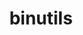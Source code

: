 ---
title: "binutils"
layout: cache
categories: [package, develop]
meta: {"compilers": ["gcc@10.5.0", "gcc@11.1.0", "gcc@11.4.0", "gcc@13.2.0", "gcc@13.3.0", "intel-oneapi-compilers@2024.1.0", "intel-oneapi-compilers@2025.1.0"], "num_specs": 58, "num_specs_by_stack": {"aws-pcluster-x86_64_v4": 8, "data-vis-sdk": 4, "developer-tools-aarch64-linux-gnu": 4, "developer-tools-x86_64_v3-linux-gnu": 4, "e4s": 12, "e4s-neoverse-v2": 4, "e4s-oneapi": 6, "e4s-rocm-external": 8, "hep": 4, "ml-linux-aarch64-cpu": 4, "ml-linux-aarch64-cuda": 4, "ml-linux-x86_64-cpu": 4, "ml-linux-x86_64-cuda": 4, "ml-linux-x86_64-rocm": 4, "root": 58}, "oss": ["amzn2", "centos7", "rhel8", "ubuntu20.04", "ubuntu22.04", "ubuntu24.04"], "platforms": ["linux"], "stacks": ["aws-pcluster-x86_64_v4", "data-vis-sdk", "developer-tools-aarch64-linux-gnu", "developer-tools-x86_64_v3-linux-gnu", "e4s", "e4s-neoverse-v2", "e4s-oneapi", "e4s-rocm-external", "hep", "ml-linux-aarch64-cpu", "ml-linux-aarch64-cuda", "ml-linux-x86_64-cpu", "ml-linux-x86_64-cuda", "ml-linux-x86_64-rocm", "root"], "targets": ["aarch64", "neoverse_v2", "x86_64_v3", "x86_64_v4"], "versions": ["2.43.1", "2.44"]}
spec_details: [{"compiler": "gcc@11.4.0", "hash": "2b22kzcn6bwuuo5k4j76cks5qdysmpfo", "os": "ubuntu22.04", "platform": "linux", "size": "-", "stacks": ["e4s-rocm-external", "root"], "target": "x86_64_v3", "variants": ["build_system=autotools", "compress_debug_sections=zlib", "~debuginfod", "~gas", "~gprofng", "+headers", "~interwork", "~ld", "+libiberty", "libs:=shared,static", "~lto", "~nls", "~pgo", "+plugins"], "versions": ["2.44"]}, {"compiler": "gcc@13.2.0", "hash": "2cbulv5fkkzdanrdbj34s4yj3kmhf4nm", "os": "ubuntu24.04", "platform": "linux", "size": "-", "stacks": ["ml-linux-x86_64-cpu", "ml-linux-x86_64-cuda", "ml-linux-x86_64-rocm", "root"], "target": "x86_64_v3", "variants": ["build_system=autotools", "compress_debug_sections=zlib", "~debuginfod", "~gas", "+gold", "~gprofng", "+headers", "~interwork", "+ld", "~libiberty", "libs:=shared,static", "~lto", "~nls", "~pgo", "+plugins"], "versions": ["2.43.1"]}, {"compiler": "gcc@11.4.0", "hash": "2jgeulgoxz7fcr7yoxwfx4mgfxq7va2a", "os": "ubuntu22.04", "platform": "linux", "size": "-", "stacks": ["e4s", "root"], "target": "x86_64_v3", "variants": ["build_system=autotools", "compress_debug_sections=zlib", "~debuginfod", "~gas", "+gold", "~gprofng", "+headers", "~interwork", "+ld", "+libiberty", "libs:=shared,static", "~lto", "~nls", "~pgo", "+plugins"], "versions": ["2.43.1"]}, {"compiler": "intel-oneapi-compilers@2025.1.0", "hash": "2ygxxf4jeackneukb7r4kk5uf4kllpl3", "os": "ubuntu22.04", "platform": "linux", "size": "-", "stacks": ["e4s-oneapi", "root"], "target": "x86_64_v3", "variants": ["build_system=autotools", "compress_debug_sections=zlib", "~debuginfod", "~gas", "+gold", "~gprofng", "+headers", "~interwork", "+ld", "+libiberty", "libs:=shared,static", "~lto", "~nls", "~pgo", "+plugins"], "versions": ["2.43.1"]}, {"compiler": "gcc@11.4.0", "hash": "34iwvnpz3dpki6bb2lbrra5gkpv3gyn4", "os": "ubuntu22.04", "platform": "linux", "size": "-", "stacks": ["e4s-rocm-external", "hep", "root"], "target": "x86_64_v3", "variants": ["build_system=autotools", "compress_debug_sections=zlib", "~debuginfod", "~gas", "+gold", "~gprofng", "+headers", "~interwork", "+ld", "~libiberty", "libs:=shared,static", "~lto", "~nls", "~pgo", "+plugins"], "versions": ["2.44"]}, {"compiler": "gcc@11.4.0", "hash": "4qpduuff7gjvfqrjrwzsgmr2ghbezmf4", "os": "ubuntu22.04", "platform": "linux", "size": "-", "stacks": ["e4s-neoverse-v2", "root"], "target": "neoverse_v2", "variants": ["build_system=autotools", "compress_debug_sections=zlib", "~debuginfod", "~gas", "+gold", "~gprofng", "+headers", "~interwork", "+ld", "+libiberty", "libs:=shared,static", "~lto", "~nls", "~pgo", "+plugins"], "versions": ["2.43.1"]}, {"compiler": "intel-oneapi-compilers@2025.1.0", "hash": "4x2dxvbmkaw2xlmkbhdnv2ti4gr2e3px", "os": "ubuntu22.04", "platform": "linux", "size": "-", "stacks": ["e4s-oneapi", "root"], "target": "x86_64_v3", "variants": ["build_system=autotools", "compress_debug_sections=zlib", "~debuginfod", "~gas", "+gold", "~gprofng", "+headers", "~interwork", "+ld", "+libiberty", "libs:=shared,static", "~lto", "~nls", "~pgo", "+plugins"], "versions": ["2.43.1"]}, {"compiler": "gcc@13.3.0", "hash": "5hakedb3pzgxxmeglcm2ktgq2kfq7hos", "os": "rhel8", "platform": "linux", "size": "-", "stacks": ["developer-tools-aarch64-linux-gnu", "root"], "target": "aarch64", "variants": ["build_system=autotools", "compress_debug_sections=zlib", "~debuginfod", "~gas", "+gold", "~gprofng", "+headers", "~interwork", "+ld", "~libiberty", "libs:=shared,static", "~lto", "~nls", "~pgo", "+plugins"], "versions": ["2.43.1"]}, {"compiler": "gcc@11.4.0", "hash": "5smt4xqegdnxrkuclfiey3xb6n2czlyh", "os": "ubuntu22.04", "platform": "linux", "size": "-", "stacks": ["e4s-rocm-external", "root"], "target": "x86_64_v3", "variants": ["build_system=autotools", "compress_debug_sections=zlib", "~debuginfod", "~gas", "~gprofng", "+headers", "~interwork", "~ld", "+libiberty", "libs:=shared,static", "~lto", "~nls", "~pgo", "+plugins"], "versions": ["2.43.1"]}, {"compiler": "gcc@10.5.0", "hash": "665ec2hwj6sac45kmq7lixywe55jx5ij", "os": "centos7", "platform": "linux", "size": "-", "stacks": ["developer-tools-x86_64_v3-linux-gnu", "root"], "target": "x86_64_v3", "variants": ["build_system=autotools", "compress_debug_sections=zlib", "~debuginfod", "~gas", "+gold", "~gprofng", "+headers", "~interwork", "+ld", "~libiberty", "libs:=shared,static", "~lto", "~nls", "~pgo", "+plugins"], "versions": ["2.43.1"]}, {"compiler": "gcc@11.4.0", "hash": "66pzl6d2xs464wyxj532mtdq5viambmu", "os": "ubuntu22.04", "platform": "linux", "size": "-", "stacks": ["e4s", "root"], "target": "x86_64_v3", "variants": ["build_system=autotools", "compress_debug_sections=zlib", "~debuginfod", "~gas", "+gold", "~gprofng", "+headers", "~interwork", "+ld", "+libiberty", "libs:=shared,static", "~lto", "~nls", "~pgo", "+plugins"], "versions": ["2.43.1"]}, {"compiler": "intel-oneapi-compilers@2024.1.0", "hash": "6es5nlxnfjzkhu4c5nxv5rwzw5vw3q3k", "os": "amzn2", "platform": "linux", "size": "-", "stacks": ["aws-pcluster-x86_64_v4", "root"], "target": "x86_64_v3", "variants": ["build_system=autotools", "compress_debug_sections=zlib", "~debuginfod", "+gas", "~gold", "~gprofng", "~headers", "~interwork", "+ld", "~libiberty", "libs:=shared,static", "~lto", "~nls", "~pgo", "+plugins"], "versions": ["2.44"]}, {"compiler": "intel-oneapi-compilers@2025.1.0", "hash": "6ldyqhl7nrxy5vfycou7mfauqa4mthpu", "os": "ubuntu22.04", "platform": "linux", "size": "-", "stacks": ["e4s-oneapi", "root"], "target": "x86_64_v3", "variants": ["build_system=autotools", "compress_debug_sections=zlib", "~debuginfod", "~gas", "+gold", "~gprofng", "+headers", "~interwork", "+ld", "+libiberty", "libs:=shared,static", "~lto", "~nls", "~pgo", "+plugins"], "versions": ["2.44"]}, {"compiler": "intel-oneapi-compilers@2024.1.0", "hash": "ck4kmfl3ezpegwgrcsbun3huaux3jmhz", "os": "amzn2", "platform": "linux", "size": "-", "stacks": ["aws-pcluster-x86_64_v4", "root"], "target": "x86_64_v3", "variants": ["build_system=autotools", "compress_debug_sections=zlib", "~debuginfod", "+gas", "~gold", "~gprofng", "~headers", "~interwork", "+ld", "~libiberty", "libs:=shared,static", "~lto", "~nls", "~pgo", "+plugins"], "versions": ["2.43.1"]}, {"compiler": "gcc@11.4.0", "hash": "d2hpr2plwwarpqwefl26vbflkt4zacq7", "os": "ubuntu22.04", "platform": "linux", "size": "-", "stacks": ["e4s", "root"], "target": "x86_64_v3", "variants": ["build_system=autotools", "compress_debug_sections=zlib", "~debuginfod", "+gas", "+gold", "~gprofng", "+headers", "~interwork", "+ld", "+libiberty", "libs:=shared,static", "~lto", "~nls", "~pgo", "+plugins"], "versions": ["2.44"]}, {"compiler": "gcc@13.2.0", "hash": "d7xsu7yj74qbtlqvgi76yn4lpiaoki5b", "os": "ubuntu24.04", "platform": "linux", "size": "-", "stacks": ["ml-linux-x86_64-cpu", "ml-linux-x86_64-cuda", "ml-linux-x86_64-rocm", "root"], "target": "x86_64_v3", "variants": ["build_system=autotools", "compress_debug_sections=zlib", "~debuginfod", "~gas", "+gold", "~gprofng", "+headers", "~interwork", "+ld", "~libiberty", "libs:=shared,static", "~lto", "~nls", "~pgo", "+plugins"], "versions": ["2.44"]}, {"compiler": "gcc@13.2.0", "hash": "efb2d4qtoqbi3iazbh4i2lfdvjz2luhs", "os": "ubuntu24.04", "platform": "linux", "size": "-", "stacks": ["ml-linux-x86_64-cpu", "ml-linux-x86_64-cuda", "ml-linux-x86_64-rocm", "root"], "target": "x86_64_v3", "variants": ["build_system=autotools", "compress_debug_sections=zlib", "~debuginfod", "~gas", "+gold", "~gprofng", "+headers", "~interwork", "+ld", "~libiberty", "libs:=shared,static", "~lto", "~nls", "~pgo", "+plugins"], "versions": ["2.43.1"]}, {"compiler": "intel-oneapi-compilers@2024.1.0", "hash": "fxerlykxu4jlk7pnqa7k2xw6jldu2lhh", "os": "amzn2", "platform": "linux", "size": "-", "stacks": ["aws-pcluster-x86_64_v4", "root"], "target": "x86_64_v4", "variants": ["build_system=autotools", "compress_debug_sections=zlib", "~debuginfod", "+gas", "~gold", "~gprofng", "~headers", "~interwork", "+ld", "~libiberty", "libs:=shared,static", "~lto", "~nls", "~pgo", "+plugins"], "versions": ["2.43.1"]}, {"compiler": "gcc@11.4.0", "hash": "gumvqww2kxp2mqdrhbdtyfuou3b4eg7f", "os": "ubuntu22.04", "platform": "linux", "size": "-", "stacks": ["e4s", "root"], "target": "x86_64_v3", "variants": ["build_system=autotools", "compress_debug_sections=zlib", "~debuginfod", "~gas", "+gold", "~gprofng", "+headers", "~interwork", "+ld", "+libiberty", "libs:=shared,static", "~lto", "~nls", "~pgo", "+plugins"], "versions": ["2.44"]}, {"compiler": "gcc@11.1.0", "hash": "icybe2osz37aioha2m7pnqnhque6fixf", "os": "ubuntu20.04", "platform": "linux", "size": "-", "stacks": ["data-vis-sdk", "root"], "target": "x86_64_v3", "variants": ["build_system=autotools", "compress_debug_sections=zlib", "~debuginfod", "~gas", "~gprofng", "~headers", "~interwork", "~ld", "~libiberty", "libs:=shared,static", "~lto", "~nls", "~pgo", "+plugins"], "versions": ["2.43.1"]}, {"compiler": "gcc@13.2.0", "hash": "j5ovztwqh3r5r7uib6kbbas6m6quahgj", "os": "ubuntu24.04", "platform": "linux", "size": "-", "stacks": ["ml-linux-aarch64-cpu", "ml-linux-aarch64-cuda", "root"], "target": "aarch64", "variants": ["build_system=autotools", "compress_debug_sections=zlib", "~debuginfod", "~gas", "+gold", "~gprofng", "+headers", "~interwork", "+ld", "~libiberty", "libs:=shared,static", "~lto", "~nls", "~pgo", "+plugins"], "versions": ["2.43.1"]}, {"compiler": "gcc@11.1.0", "hash": "jb76goga7sx5k5gqatk42qn4y3fivuim", "os": "ubuntu20.04", "platform": "linux", "size": "-", "stacks": ["data-vis-sdk", "root"], "target": "x86_64_v3", "variants": ["build_system=autotools", "compress_debug_sections=zlib", "~debuginfod", "~gas", "~gprofng", "~headers", "~interwork", "~ld", "~libiberty", "libs:=shared,static", "~lto", "~nls", "~pgo", "+plugins"], "versions": ["2.44"]}, {"compiler": "gcc@13.3.0", "hash": "jwd7yw7gr4c4iqlyvbfrdtvtim3gimkj", "os": "rhel8", "platform": "linux", "size": "-", "stacks": ["developer-tools-aarch64-linux-gnu", "root"], "target": "aarch64", "variants": ["build_system=autotools", "compress_debug_sections=zlib", "~debuginfod", "~gas", "+gold", "~gprofng", "+headers", "~interwork", "+ld", "~libiberty", "libs:=shared,static", "~lto", "~nls", "~pgo", "+plugins"], "versions": ["2.43.1"]}, {"compiler": "gcc@11.4.0", "hash": "jycqvlbtj4qktzzauepmjmhfinamdnyy", "os": "ubuntu22.04", "platform": "linux", "size": "-", "stacks": ["e4s-rocm-external", "hep", "root"], "target": "x86_64_v3", "variants": ["build_system=autotools", "compress_debug_sections=zlib", "~debuginfod", "~gas", "+gold", "~gprofng", "+headers", "~interwork", "+ld", "~libiberty", "libs:=shared,static", "~lto", "~nls", "~pgo", "+plugins"], "versions": ["2.43.1"]}, {"compiler": "gcc@13.3.0", "hash": "k7glrptl3olyzqqagv5hi667zrtowlsc", "os": "rhel8", "platform": "linux", "size": "-", "stacks": ["developer-tools-aarch64-linux-gnu", "root"], "target": "aarch64", "variants": ["build_system=autotools", "compress_debug_sections=zlib", "~debuginfod", "~gas", "+gold", "~gprofng", "+headers", "~interwork", "+ld", "~libiberty", "libs:=shared,static", "~lto", "~nls", "~pgo", "+plugins"], "versions": ["2.44"]}, {"compiler": "gcc@11.4.0", "hash": "k7u6icnkokwxvmh45h2tnejjpzrba7ng", "os": "ubuntu22.04", "platform": "linux", "size": "-", "stacks": ["e4s-neoverse-v2", "root"], "target": "neoverse_v2", "variants": ["build_system=autotools", "compress_debug_sections=zlib", "~debuginfod", "~gas", "+gold", "~gprofng", "+headers", "~interwork", "+ld", "+libiberty", "libs:=shared,static", "~lto", "~nls", "~pgo", "+plugins"], "versions": ["2.43.1"]}, {"compiler": "gcc@11.4.0", "hash": "kxnvpapfqcgqhm344rl2kkrz6g4p5o2w", "os": "ubuntu22.04", "platform": "linux", "size": "-", "stacks": ["e4s", "root"], "target": "x86_64_v3", "variants": ["build_system=autotools", "compress_debug_sections=zlib", "~debuginfod", "+gas", "+gold", "~gprofng", "+headers", "~interwork", "+ld", "+libiberty", "libs:=shared,static", "~lto", "~nls", "~pgo", "+plugins"], "versions": ["2.43.1"]}, {"compiler": "intel-oneapi-compilers@2024.1.0", "hash": "l32hw4eqvhscsubojpxvzztcvafj6e25", "os": "amzn2", "platform": "linux", "size": "-", "stacks": ["aws-pcluster-x86_64_v4", "root"], "target": "x86_64_v3", "variants": ["build_system=autotools", "compress_debug_sections=zlib", "~debuginfod", "+gas", "~gold", "~gprofng", "~headers", "~interwork", "+ld", "~libiberty", "libs:=shared,static", "~lto", "~nls", "~pgo", "+plugins"], "versions": ["2.44"]}, {"compiler": "gcc@11.4.0", "hash": "lecy4nf2uxbqmwi7ps6xizufbdydch6g", "os": "ubuntu22.04", "platform": "linux", "size": "-", "stacks": ["e4s", "root"], "target": "x86_64_v3", "variants": ["build_system=autotools", "compress_debug_sections=zlib", "~debuginfod", "~gas", "+gold", "~gprofng", "+headers", "~interwork", "+ld", "+libiberty", "libs:=shared,static", "~lto", "~nls", "~pgo", "+plugins"], "versions": ["2.43.1"]}, {"compiler": "gcc@10.5.0", "hash": "ly7ogxxpkkxmyyctnyco4ictdbcylmur", "os": "centos7", "platform": "linux", "size": "-", "stacks": ["developer-tools-x86_64_v3-linux-gnu", "root"], "target": "x86_64_v3", "variants": ["build_system=autotools", "compress_debug_sections=zlib", "~debuginfod", "~gas", "+gold", "~gprofng", "+headers", "~interwork", "+ld", "~libiberty", "libs:=shared,static", "~lto", "~nls", "~pgo", "+plugins"], "versions": ["2.43.1"]}, {"compiler": "gcc@11.4.0", "hash": "mtlgxygb6fov4gqoisf63bmwkgai2e36", "os": "ubuntu22.04", "platform": "linux", "size": "-", "stacks": ["e4s", "root"], "target": "x86_64_v3", "variants": ["build_system=autotools", "compress_debug_sections=zlib", "~debuginfod", "+gas", "+gold", "~gprofng", "+headers", "~interwork", "+ld", "+libiberty", "libs:=shared,static", "~lto", "~nls", "~pgo", "+plugins"], "versions": ["2.43.1"]}, {"compiler": "gcc@13.2.0", "hash": "nfmmzg6iyv53cbtnubynf57lu2scakww", "os": "ubuntu24.04", "platform": "linux", "size": "-", "stacks": ["ml-linux-aarch64-cpu", "ml-linux-aarch64-cuda", "root"], "target": "aarch64", "variants": ["build_system=autotools", "compress_debug_sections=zlib", "~debuginfod", "~gas", "+gold", "~gprofng", "+headers", "~interwork", "+ld", "~libiberty", "libs:=shared,static", "~lto", "~nls", "~pgo", "+plugins"], "versions": ["2.43.1"]}, {"compiler": "gcc@13.3.0", "hash": "nspzysc7n7jliry42ue6qkymwo3a5kxx", "os": "rhel8", "platform": "linux", "size": "-", "stacks": ["developer-tools-aarch64-linux-gnu", "root"], "target": "aarch64", "variants": ["build_system=autotools", "compress_debug_sections=zlib", "~debuginfod", "~gas", "+gold", "~gprofng", "+headers", "~interwork", "+ld", "~libiberty", "libs:=shared,static", "~lto", "~nls", "~pgo", "+plugins"], "versions": ["2.43.1"]}, {"compiler": "gcc@11.4.0", "hash": "oes3empfmjcydj7u4n5p65jo2bg7ycwy", "os": "ubuntu22.04", "platform": "linux", "size": "-", "stacks": ["e4s", "root"], "target": "x86_64_v3", "variants": ["build_system=autotools", "compress_debug_sections=zlib", "~debuginfod", "~gas", "+gold", "~gprofng", "+headers", "~interwork", "+ld", "+libiberty", "libs:=shared,static", "~lto", "~nls", "~pgo", "+plugins"], "versions": ["2.43.1"]}, {"compiler": "gcc@13.2.0", "hash": "ohcegp67j6h3bikq3ouuyu6jutv4cfoh", "os": "ubuntu24.04", "platform": "linux", "size": "-", "stacks": ["ml-linux-x86_64-cpu", "ml-linux-x86_64-cuda", "ml-linux-x86_64-rocm", "root"], "target": "x86_64_v3", "variants": ["build_system=autotools", "compress_debug_sections=zlib", "~debuginfod", "~gas", "+gold", "~gprofng", "+headers", "~interwork", "+ld", "~libiberty", "libs:=shared,static", "~lto", "~nls", "~pgo", "+plugins"], "versions": ["2.43.1"]}, {"compiler": "intel-oneapi-compilers@2025.1.0", "hash": "oywdv233b3w5z5dnlfaqqarwt3xxjeqm", "os": "ubuntu22.04", "platform": "linux", "size": "-", "stacks": ["e4s-oneapi", "root"], "target": "x86_64_v3", "variants": ["build_system=autotools", "compress_debug_sections=zlib", "~debuginfod", "~gas", "+gold", "~gprofng", "+headers", "~interwork", "+ld", "+libiberty", "libs:=shared,static", "~lto", "~nls", "~pgo", "+plugins"], "versions": ["2.43.1"]}, {"compiler": "gcc@11.4.0", "hash": "putocra3e3eq2jw5et3mgp2koydcv4fb", "os": "ubuntu22.04", "platform": "linux", "size": "-", "stacks": ["e4s-rocm-external", "hep", "root"], "target": "x86_64_v3", "variants": ["build_system=autotools", "compress_debug_sections=zlib", "~debuginfod", "~gas", "+gold", "~gprofng", "+headers", "~interwork", "+ld", "~libiberty", "libs:=shared,static", "~lto", "~nls", "~pgo", "+plugins"], "versions": ["2.43.1"]}, {"compiler": "gcc@13.2.0", "hash": "qh44p73jnjotcfz6zbfvsddhq7og4iqz", "os": "ubuntu24.04", "platform": "linux", "size": "-", "stacks": ["ml-linux-aarch64-cpu", "ml-linux-aarch64-cuda", "root"], "target": "aarch64", "variants": ["build_system=autotools", "compress_debug_sections=zlib", "~debuginfod", "~gas", "+gold", "~gprofng", "+headers", "~interwork", "+ld", "~libiberty", "libs:=shared,static", "~lto", "~nls", "~pgo", "+plugins"], "versions": ["2.44"]}, {"compiler": "gcc@11.4.0", "hash": "qoedsiz6ujfmmcuhzjk3syv2nlhhjg3r", "os": "ubuntu22.04", "platform": "linux", "size": "-", "stacks": ["e4s-neoverse-v2", "root"], "target": "neoverse_v2", "variants": ["build_system=autotools", "compress_debug_sections=zlib", "~debuginfod", "~gas", "+gold", "~gprofng", "+headers", "~interwork", "+ld", "+libiberty", "libs:=shared,static", "~lto", "~nls", "~pgo", "+plugins"], "versions": ["2.44"]}, {"compiler": "gcc@11.4.0", "hash": "qq2xm4ifwaarzoeg3nfsd2ipxsl7tef4", "os": "ubuntu22.04", "platform": "linux", "size": "-", "stacks": ["e4s-neoverse-v2", "root"], "target": "neoverse_v2", "variants": ["build_system=autotools", "compress_debug_sections=zlib", "~debuginfod", "~gas", "+gold", "~gprofng", "+headers", "~interwork", "+ld", "+libiberty", "libs:=shared,static", "~lto", "~nls", "~pgo", "+plugins"], "versions": ["2.43.1"]}, {"compiler": "gcc@11.4.0", "hash": "qu2c5zxzl3aeqzdpscq3uijy2aa6ytmz", "os": "ubuntu22.04", "platform": "linux", "size": "-", "stacks": ["e4s-rocm-external", "hep", "root"], "target": "x86_64_v3", "variants": ["build_system=autotools", "compress_debug_sections=zlib", "~debuginfod", "~gas", "+gold", "~gprofng", "+headers", "~interwork", "+ld", "~libiberty", "libs:=shared,static", "~lto", "~nls", "~pgo", "+plugins"], "versions": ["2.43.1"]}, {"compiler": "gcc@11.1.0", "hash": "rituhgkyymdmmyohuywkrk6dt627yl2w", "os": "ubuntu20.04", "platform": "linux", "size": "-", "stacks": ["data-vis-sdk", "root"], "target": "x86_64_v3", "variants": ["build_system=autotools", "compress_debug_sections=zlib", "~debuginfod", "~gas", "~gprofng", "~headers", "~interwork", "~ld", "~libiberty", "libs:=shared,static", "~lto", "~nls", "~pgo", "+plugins"], "versions": ["2.43.1"]}, {"compiler": "intel-oneapi-compilers@2025.1.0", "hash": "rudvp3uumnn46y2nfkc5r4x7jyhp6rmf", "os": "ubuntu22.04", "platform": "linux", "size": "-", "stacks": ["e4s-oneapi", "root"], "target": "x86_64_v3", "variants": ["build_system=autotools", "compress_debug_sections=zlib", "~debuginfod", "~gas", "+gold", "~gprofng", "+headers", "~interwork", "+ld", "+libiberty", "libs:=shared,static", "~lto", "~nls", "~pgo", "+plugins"], "versions": ["2.44"]}, {"compiler": "gcc@11.1.0", "hash": "s2hnxzesjv75n2f6vvvop23yvrikspv5", "os": "ubuntu20.04", "platform": "linux", "size": "-", "stacks": ["data-vis-sdk", "root"], "target": "x86_64_v3", "variants": ["build_system=autotools", "compress_debug_sections=zlib", "~debuginfod", "~gas", "~gprofng", "~headers", "~interwork", "~ld", "~libiberty", "libs:=shared,static", "~lto", "~nls", "~pgo", "+plugins"], "versions": ["2.43.1"]}, {"compiler": "intel-oneapi-compilers@2024.1.0", "hash": "s2ihhpqjjvhsl6yap2b3kcciyfl3gcnv", "os": "amzn2", "platform": "linux", "size": "-", "stacks": ["aws-pcluster-x86_64_v4", "root"], "target": "x86_64_v4", "variants": ["build_system=autotools", "compress_debug_sections=zlib", "~debuginfod", "+gas", "~gold", "~gprofng", "~headers", "~interwork", "+ld", "~libiberty", "libs:=shared,static", "~lto", "~nls", "~pgo", "+plugins"], "versions": ["2.43.1"]}, {"compiler": "gcc@11.4.0", "hash": "sjbg6h4wn3ifiwfbjpc5d4qyk2vurqql", "os": "ubuntu22.04", "platform": "linux", "size": "-", "stacks": ["e4s", "root"], "target": "x86_64_v3", "variants": ["build_system=autotools", "compress_debug_sections=zlib", "~debuginfod", "~gas", "+gold", "~gprofng", "+headers", "~interwork", "+ld", "+libiberty", "libs:=shared,static", "~lto", "~nls", "~pgo", "+plugins"], "versions": ["2.44"]}, {"compiler": "gcc@11.4.0", "hash": "such5mseqdu74vtartws3ovedp3egari", "os": "ubuntu22.04", "platform": "linux", "size": "-", "stacks": ["e4s-rocm-external", "root"], "target": "x86_64_v3", "variants": ["build_system=autotools", "compress_debug_sections=zlib", "~debuginfod", "~gas", "~gprofng", "+headers", "~interwork", "~ld", "+libiberty", "libs:=shared,static", "~lto", "~nls", "~pgo", "+plugins"], "versions": ["2.43.1"]}, {"compiler": "intel-oneapi-compilers@2025.1.0", "hash": "tzskxxq4staokzbe6dlsjqkf6hntltgj", "os": "ubuntu22.04", "platform": "linux", "size": "-", "stacks": ["e4s-oneapi", "root"], "target": "x86_64_v3", "variants": ["build_system=autotools", "compress_debug_sections=zlib", "~debuginfod", "~gas", "+gold", "~gprofng", "+headers", "~interwork", "+ld", "+libiberty", "libs:=shared,static", "~lto", "~nls", "~pgo", "+plugins"], "versions": ["2.43.1"]}, {"compiler": "gcc@11.4.0", "hash": "uoq5cnnh2w3codr7zi3jpzyqiucplqu5", "os": "ubuntu22.04", "platform": "linux", "size": "-", "stacks": ["e4s", "root"], "target": "x86_64_v3", "variants": ["build_system=autotools", "compress_debug_sections=zlib", "~debuginfod", "~gas", "+gold", "~gprofng", "+headers", "~interwork", "+ld", "+libiberty", "libs:=shared,static", "~lto", "~nls", "~pgo", "+plugins"], "versions": ["2.43.1"]}, {"compiler": "intel-oneapi-compilers@2024.1.0", "hash": "ut35p72cm5md2tdwii7dftfjh5vgbmeq", "os": "amzn2", "platform": "linux", "size": "-", "stacks": ["aws-pcluster-x86_64_v4", "root"], "target": "x86_64_v4", "variants": ["build_system=autotools", "compress_debug_sections=zlib", "~debuginfod", "+gas", "~gold", "~gprofng", "~headers", "~interwork", "+ld", "~libiberty", "libs:=shared,static", "~lto", "~nls", "~pgo", "+plugins"], "versions": ["2.44"]}, {"compiler": "gcc@11.4.0", "hash": "wl63koav4dm5jkbx6je2ju3onmfynst3", "os": "ubuntu22.04", "platform": "linux", "size": "-", "stacks": ["e4s", "root"], "target": "x86_64_v3", "variants": ["build_system=autotools", "compress_debug_sections=zlib", "~debuginfod", "~gas", "+gold", "~gprofng", "+headers", "~interwork", "+ld", "+libiberty", "libs:=shared,static", "~lto", "~nls", "~pgo", "+plugins"], "versions": ["2.43.1"]}, {"compiler": "gcc@11.4.0", "hash": "xqxnvsvyp7ajnjbbji2ipkqin5zanaeg", "os": "ubuntu22.04", "platform": "linux", "size": "-", "stacks": ["e4s-rocm-external", "root"], "target": "x86_64_v3", "variants": ["build_system=autotools", "compress_debug_sections=zlib", "~debuginfod", "~gas", "~gprofng", "+headers", "~interwork", "~ld", "+libiberty", "libs:=shared,static", "~lto", "~nls", "~pgo", "+plugins"], "versions": ["2.43.1"]}, {"compiler": "intel-oneapi-compilers@2024.1.0", "hash": "xsqai2mmrqow73c6yzzd2acwcedqpydm", "os": "amzn2", "platform": "linux", "size": "-", "stacks": ["aws-pcluster-x86_64_v4", "root"], "target": "x86_64_v3", "variants": ["build_system=autotools", "compress_debug_sections=zlib", "~debuginfod", "+gas", "~gold", "~gprofng", "~headers", "~interwork", "+ld", "~libiberty", "libs:=shared,static", "~lto", "~nls", "~pgo", "+plugins"], "versions": ["2.43.1"]}, {"compiler": "gcc@13.2.0", "hash": "ybruimohkooxunj7eu6fstz6wkxpgxju", "os": "ubuntu24.04", "platform": "linux", "size": "-", "stacks": ["ml-linux-aarch64-cpu", "ml-linux-aarch64-cuda", "root"], "target": "aarch64", "variants": ["build_system=autotools", "compress_debug_sections=zlib", "~debuginfod", "~gas", "+gold", "~gprofng", "+headers", "~interwork", "+ld", "~libiberty", "libs:=shared,static", "~lto", "~nls", "~pgo", "+plugins"], "versions": ["2.43.1"]}, {"compiler": "intel-oneapi-compilers@2024.1.0", "hash": "yvor44jvyqrc4byjhhnrgakfthzfotw2", "os": "amzn2", "platform": "linux", "size": "-", "stacks": ["aws-pcluster-x86_64_v4", "root"], "target": "x86_64_v4", "variants": ["build_system=autotools", "compress_debug_sections=zlib", "~debuginfod", "+gas", "~gold", "~gprofng", "~headers", "~interwork", "+ld", "~libiberty", "libs:=shared,static", "~lto", "~nls", "~pgo", "+plugins"], "versions": ["2.44"]}, {"compiler": "gcc@10.5.0", "hash": "z4sp5zutah57l3ueck4dzeah5i256vx3", "os": "centos7", "platform": "linux", "size": "-", "stacks": ["developer-tools-x86_64_v3-linux-gnu", "root"], "target": "x86_64_v3", "variants": ["build_system=autotools", "compress_debug_sections=zlib", "~debuginfod", "~gas", "+gold", "~gprofng", "+headers", "~interwork", "+ld", "~libiberty", "libs:=shared,static", "~lto", "~nls", "~pgo", "+plugins"], "versions": ["2.44"]}, {"compiler": "gcc@11.4.0", "hash": "zf3djxs5jgo6n2wtmtydbvwseyi4fz4g", "os": "ubuntu22.04", "platform": "linux", "size": "-", "stacks": ["e4s", "root"], "target": "x86_64_v3", "variants": ["build_system=autotools", "compress_debug_sections=zlib", "~debuginfod", "+gas", "+gold", "~gprofng", "+headers", "~interwork", "+ld", "+libiberty", "libs:=shared,static", "~lto", "~nls", "~pgo", "+plugins"], "versions": ["2.43.1"]}, {"compiler": "gcc@10.5.0", "hash": "zt72ulwjn7klmawyok5rfhpoq3ayw3d4", "os": "centos7", "platform": "linux", "size": "-", "stacks": ["developer-tools-x86_64_v3-linux-gnu", "root"], "target": "x86_64_v3", "variants": ["build_system=autotools", "compress_debug_sections=zlib", "~debuginfod", "~gas", "+gold", "~gprofng", "+headers", "~interwork", "+ld", "~libiberty", "libs:=shared,static", "~lto", "~nls", "~pgo", "+plugins"], "versions": ["2.43.1"]}]
---
